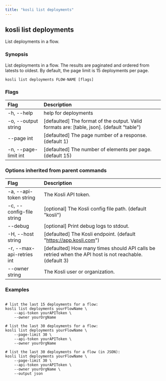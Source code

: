 ```yaml
---
title: "kosli list deployments"
---
```


## kosli list deployments

List deployments in a flow.

### Synopsis

List deployments in a flow.
The results are paginated and ordered from latests to oldest. 
By default, the page limit is 15 deployments per page.


```shell
kosli list deployments FLOW-NAME [flags]
```

### Flags
| Flag | Description |
| :--- | :--- |
|    -h, --help  |  help for deployments  |
|    -o, --output string  |  [defaulted] The format of the output. Valid formats are: [table, json]. (default "table")  |
|        --page int  |  [defaulted] The page number of a response. (default 1)  |
|    -n, --page-limit int  |  [defaulted] The number of elements per page. (default 15)  |


### Options inherited from parent commands
| Flag | Description |
| :--- | :--- |
|    -a, --api-token string  |  The Kosli API token.  |
|    -c, --config-file string  |  [optional] The Kosli config file path. (default "kosli")  |
|        --debug  |  [optional] Print debug logs to stdout.  |
|    -H, --host string  |  [defaulted] The Kosli endpoint. (default "https://app.kosli.com")  |
|    -r, --max-api-retries int  |  [defaulted] How many times should API calls be retried when the API host is not reachable. (default 3)  |
|        --owner string  |  The Kosli user or organization.  |


### Examples

```shell

# list the last 15 deployments for a flow:
kosli list deployments yourFlowName \
	--api-token yourAPIToken \
	--owner yourOrgName

# list the last 30 deployments for a flow:
kosli list deployments yourFlowName \
	--page-limit 30 \
	--api-token yourAPIToken \
	--owner yourOrgName

# list the last 30 deployments for a flow (in JSON):
kosli list deployments yourFlowName \
	--page-limit 30 \
	--api-token yourAPIToken \
	--owner yourOrgName \
	--output json

```

